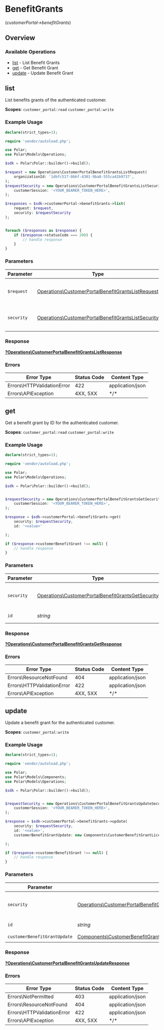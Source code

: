 # BenefitGrants
(*customerPortal->benefitGrants*)

## Overview

### Available Operations

* [list](#list) - List Benefit Grants
* [get](#get) - Get Benefit Grant
* [update](#update) - Update Benefit Grant

## list

List benefits grants of the authenticated customer.

**Scopes**: `customer_portal:read` `customer_portal:write`

### Example Usage

<!-- UsageSnippet language="php" operationID="customer_portal:benefit-grants:list" method="get" path="/v1/customer-portal/benefit-grants/" -->
```php
declare(strict_types=1);

require 'vendor/autoload.php';

use Polar;
use Polar\Models\Operations;

$sdk = Polar\Polar::builder()->build();

$request = new Operations\CustomerPortalBenefitGrantsListRequest(
    organizationId: '1dbfc517-0bbf-4301-9ba8-555ca42b9737',
);
$requestSecurity = new Operations\CustomerPortalBenefitGrantsListSecurity(
    customerSession: '<YOUR_BEARER_TOKEN_HERE>',
);

$responses = $sdk->customerPortal->benefitGrants->list(
    request: $request,
    security: $requestSecurity
);


foreach ($responses as $response) {
    if ($response->statusCode === 200) {
        // handle response
    }
}
```

### Parameters

| Parameter                                                                                                                | Type                                                                                                                     | Required                                                                                                                 | Description                                                                                                              |
| ------------------------------------------------------------------------------------------------------------------------ | ------------------------------------------------------------------------------------------------------------------------ | ------------------------------------------------------------------------------------------------------------------------ | ------------------------------------------------------------------------------------------------------------------------ |
| `$request`                                                                                                               | [Operations\CustomerPortalBenefitGrantsListRequest](../../Models/Operations/CustomerPortalBenefitGrantsListRequest.md)   | :heavy_check_mark:                                                                                                       | The request object to use for the request.                                                                               |
| `security`                                                                                                               | [Operations\CustomerPortalBenefitGrantsListSecurity](../../Models/Operations/CustomerPortalBenefitGrantsListSecurity.md) | :heavy_check_mark:                                                                                                       | The security requirements to use for the request.                                                                        |

### Response

**[?Operations\CustomerPortalBenefitGrantsListResponse](../../Models/Operations/CustomerPortalBenefitGrantsListResponse.md)**

### Errors

| Error Type                 | Status Code                | Content Type               |
| -------------------------- | -------------------------- | -------------------------- |
| Errors\HTTPValidationError | 422                        | application/json           |
| Errors\APIException        | 4XX, 5XX                   | \*/\*                      |

## get

Get a benefit grant by ID for the authenticated customer.

**Scopes**: `customer_portal:read` `customer_portal:write`

### Example Usage

<!-- UsageSnippet language="php" operationID="customer_portal:benefit-grants:get" method="get" path="/v1/customer-portal/benefit-grants/{id}" -->
```php
declare(strict_types=1);

require 'vendor/autoload.php';

use Polar;
use Polar\Models\Operations;

$sdk = Polar\Polar::builder()->build();


$requestSecurity = new Operations\CustomerPortalBenefitGrantsGetSecurity(
    customerSession: '<YOUR_BEARER_TOKEN_HERE>',
);

$response = $sdk->customerPortal->benefitGrants->get(
    security: $requestSecurity,
    id: '<value>'

);

if ($response->customerBenefitGrant !== null) {
    // handle response
}
```

### Parameters

| Parameter                                                                                                              | Type                                                                                                                   | Required                                                                                                               | Description                                                                                                            |
| ---------------------------------------------------------------------------------------------------------------------- | ---------------------------------------------------------------------------------------------------------------------- | ---------------------------------------------------------------------------------------------------------------------- | ---------------------------------------------------------------------------------------------------------------------- |
| `security`                                                                                                             | [Operations\CustomerPortalBenefitGrantsGetSecurity](../../Models/Operations/CustomerPortalBenefitGrantsGetSecurity.md) | :heavy_check_mark:                                                                                                     | The security requirements to use for the request.                                                                      |
| `id`                                                                                                                   | *string*                                                                                                               | :heavy_check_mark:                                                                                                     | The benefit grant ID.                                                                                                  |

### Response

**[?Operations\CustomerPortalBenefitGrantsGetResponse](../../Models/Operations/CustomerPortalBenefitGrantsGetResponse.md)**

### Errors

| Error Type                 | Status Code                | Content Type               |
| -------------------------- | -------------------------- | -------------------------- |
| Errors\ResourceNotFound    | 404                        | application/json           |
| Errors\HTTPValidationError | 422                        | application/json           |
| Errors\APIException        | 4XX, 5XX                   | \*/\*                      |

## update

Update a benefit grant for the authenticated customer.

**Scopes**: `customer_portal:write`

### Example Usage

<!-- UsageSnippet language="php" operationID="customer_portal:benefit-grants:update" method="patch" path="/v1/customer-portal/benefit-grants/{id}" -->
```php
declare(strict_types=1);

require 'vendor/autoload.php';

use Polar;
use Polar\Models\Components;
use Polar\Models\Operations;

$sdk = Polar\Polar::builder()->build();


$requestSecurity = new Operations\CustomerPortalBenefitGrantsUpdateSecurity(
    customerSession: '<YOUR_BEARER_TOKEN_HERE>',
);

$response = $sdk->customerPortal->benefitGrants->update(
    security: $requestSecurity,
    id: '<value>',
    customerBenefitGrantUpdate: new Components\CustomerBenefitGrantLicenseKeysUpdate()

);

if ($response->customerBenefitGrant !== null) {
    // handle response
}
```

### Parameters

| Parameter                                                                                                                                                                                                                                                                                                                                                    | Type                                                                                                                                                                                                                                                                                                                                                         | Required                                                                                                                                                                                                                                                                                                                                                     | Description                                                                                                                                                                                                                                                                                                                                                  |
| ------------------------------------------------------------------------------------------------------------------------------------------------------------------------------------------------------------------------------------------------------------------------------------------------------------------------------------------------------------ | ------------------------------------------------------------------------------------------------------------------------------------------------------------------------------------------------------------------------------------------------------------------------------------------------------------------------------------------------------------ | ------------------------------------------------------------------------------------------------------------------------------------------------------------------------------------------------------------------------------------------------------------------------------------------------------------------------------------------------------------ | ------------------------------------------------------------------------------------------------------------------------------------------------------------------------------------------------------------------------------------------------------------------------------------------------------------------------------------------------------------ |
| `security`                                                                                                                                                                                                                                                                                                                                                   | [Operations\CustomerPortalBenefitGrantsUpdateSecurity](../../Models/Operations/CustomerPortalBenefitGrantsUpdateSecurity.md)                                                                                                                                                                                                                                 | :heavy_check_mark:                                                                                                                                                                                                                                                                                                                                           | The security requirements to use for the request.                                                                                                                                                                                                                                                                                                            |
| `id`                                                                                                                                                                                                                                                                                                                                                         | *string*                                                                                                                                                                                                                                                                                                                                                     | :heavy_check_mark:                                                                                                                                                                                                                                                                                                                                           | The benefit grant ID.                                                                                                                                                                                                                                                                                                                                        |
| `customerBenefitGrantUpdate`                                                                                                                                                                                                                                                                                                                                 | [Components\CustomerBenefitGrantDiscordUpdate\|Components\CustomerBenefitGrantGitHubRepositoryUpdate\|Components\CustomerBenefitGrantDownloadablesUpdate\|Components\CustomerBenefitGrantLicenseKeysUpdate\|Components\CustomerBenefitGrantCustomUpdate\|Components\CustomerBenefitGrantMeterCreditUpdate](../../Models/Components/CustomerBenefitGrantUpdate.md) | :heavy_check_mark:                                                                                                                                                                                                                                                                                                                                           | N/A                                                                                                                                                                                                                                                                                                                                                          |

### Response

**[?Operations\CustomerPortalBenefitGrantsUpdateResponse](../../Models/Operations/CustomerPortalBenefitGrantsUpdateResponse.md)**

### Errors

| Error Type                 | Status Code                | Content Type               |
| -------------------------- | -------------------------- | -------------------------- |
| Errors\NotPermitted        | 403                        | application/json           |
| Errors\ResourceNotFound    | 404                        | application/json           |
| Errors\HTTPValidationError | 422                        | application/json           |
| Errors\APIException        | 4XX, 5XX                   | \*/\*                      |